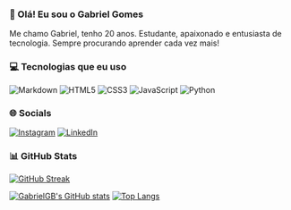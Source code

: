 ### 👋 Olá! Eu sou o Gabriel Gomes

Me chamo Gabriel, tenho 20 anos. Estudante, apaixonado e entusiasta de tecnologia. Sempre procurando aprender cada vez mais!

### 💻 Tecnologias que eu uso

![Markdown](https://img.shields.io/badge/Markdown-000?style=for-the-badge&logo=markdown)
![HTML5](https://img.shields.io/badge/HTML5-000?style=for-the-badge&logo=html5)
![CSS3](https://img.shields.io/badge/CSS3-000?style=for-the-badge&logo=css3&logoColor=264CE4)
![JavaScript](https://img.shields.io/badge/JavaScript-000?style=for-the-badge&logo=javascript)
![Python](https://img.shields.io/badge/Python-000?style=for-the-badge&logo=python)

### 🌐 Socials

[![Instagram](https://img.shields.io/badge/Instagram-000?style=for-the-badge&logo=instagram)](https://www.instagram.com/gabrielgb.zip/)
[![LinkedIn](https://img.shields.io/badge/LinkedIn-000?style=for-the-badge&logo=linkedin&logoColor=0E76A8)](https://www.linkedin.com/in/gabrielgbcode/)

### 📊 GitHub Stats

[![GitHub Streak](https://streak-stats.demolab.com?user=gabrielgbcode&theme=midnight-purple&mode=weekly)](https://git.io/streak-stats)

[![GabrielGB's GitHub stats](https://github-readme-stats.vercel.app/api?username=gabrielgbcode&show_icons=true&theme=midnight-purple)](https://github.com/anuraghazra/github-readme-stats)
[![Top Langs](https://github-readme-stats.vercel.app/api/top-langs/?username=gabrielgbcode&show_icons=true&theme=midnight-purple&layout=compact)](https://github.com/anuraghazra/github-readme-stats)
